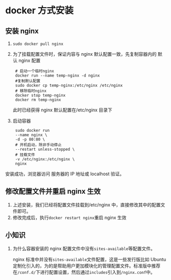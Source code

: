 # docker 方式安装

## 安装 nginx

1. `sudo docker pull nginx`
2. 为了挂载配置文件时，保证内容与 nginx 默认配置一致，先复制容器内的 默认 nginx 配置

   ```linux
    # 启动一个临时nginx
    docker run --name temp-nginx -d nginx
    #复制默认配置
    sudo docker cp temp-nginx:/etc/nginx /etc/nginx
    # 移除临时nginx
    docker stop temp-nginx
    docker rm temp-nginx
   ```

   此时已经获得 nginx 默认配置在/etc/nginx 目录下

3. 启动容器

   ```linux
    sudo docker run
    --name nginx \
    -d -p 80:80 \
    # 开机启动，除非手动停止
    --restart unless-stopped \
    # 挂载文件
    -v /etc/nginx:/etc/nginx \
    nginx
   ```

安装成功，浏览器访问 服务器的 IP 地址或 localhost 验证。

## 修改配置文件并重启 nginx 生效

1. 上述安装，我们已经将配置文件挂载到/etc/nginx 中，直接修改其中的配置文件即可。
2. 修改完成后，执行`docker restart nginx`重启 nginx 生效

## 小知识

1. 为什么容器安装的 nginx 配置文件中没有`sites-available`等配置文件。

   nginx 标准中并没有`sites-available`文件配置，这是一些发行版比如 Ubuntu 定制化引入的，为的是帮助用户更加模块化的管理配置文件。标准版中推荐在`/conf.d/`下进行配置设置，然后通过`includes`引入到`/nginx.conf`中。
